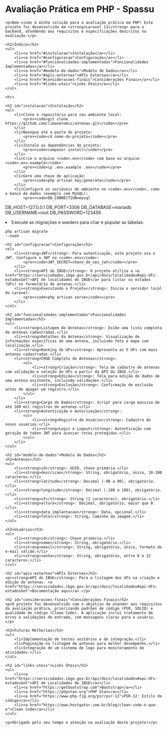 <!DOCTYPE html>
<html lang="pt-BR">
<head>
    <meta charset="UTF-8">
    <title>Avaliação Prática em PHP - Spassu</title>
</head>
<body>
    <h1>Avaliação Prática em PHP - Spassu</h1>

    <p>Bem-vindo à minha solução para a avaliação prática em PHP! Este projeto foi desenvolvido em <strong>Laravel 11</strong> para o backend, atendendo aos requisitos e especificações descritos na avaliação.</p>

    <h2>Índice</h2>
    <ul>
        <li><a href="#instalacao">Instalação</a></li>
        <li><a href="#configuracao">Configuração</a></li>
        <li><a href="#funcionalidades-implementadas">Funcionalidades Implementadas</a></li>
        <li><a href="#modelo-de-dados">Modelo de Dados</a></li>
        <li><a href="#apis-externas">APIs Externas</a></li>
        <li><a href="#consideracoes-finais">Considerações Finais</a></li>
        <li><a href="#links-uteis">Links Úteis</a></li>
    </ul>

    <hr>

    <h2 id="instalacao">Instalação</h2>
    <ol>
        <li>Clone o repositório para seu ambiente local:
            <pre><code>git clone https://github.com/limanetomcz/antenas.git</code></pre>
        </li>
        <li>Navegue até a pasta do projeto:
            <pre><code>cd nome-do-projeto</code></pre>
        </li>
        <li>Instale as dependências do projeto:
            <pre><code>composer install</code></pre>
        </li>
        <li>Crie o arquivo <code>.env</code> com base no arquivo <code>.env.example</code>:
            <pre><code>cp .env.example .env</code></pre>
        </li>
        <li>Gere uma chave de aplicação:
            <pre><code>php artisan key:generate</code></pre>
        </li>
        <li>Configure as variáveis de ambiente no <code>.env</code>, como o banco de dados (exemplo com MySQL):
            <pre><code>DB_CONNECTION=mysql
DB_HOST=127.0.0.1
DB_PORT=3306
DB_DATABASE=mariadb
DB_USERNAME=root
DB_PASSWORD=123456</code></pre>
        </li>
        <li>Execute as migrações e seeders para criar e popular as tabelas:
            <pre><code>php artisan migrate --seed</code></pre>
        </li>
    </ol>

    <h2 id="configuracao">Configuração</h2>
    <ol>
        <li><strong>JWT</strong>: Para autenticação, este projeto usa o JWT. Configure o JWT no <code>.env</code>:
            <pre><code>JWT_SECRET=chave_do_seu_jwt</code></pre>
        </li>
        <li><strong>API do IBGE</strong>: O projeto utiliza a <a href="https://servicodados.ibge.gov.br/api/docs/localidades#api-UFs-estadosGet">API de localidades do IBGE</a> para listar os estados (UFs) no formulário de antenas.</li>
        <li><strong>Executando o Projeto</strong>: Inicie o servidor local do Laravel:
            <pre><code>php artisan serve</code></pre>
        </li>
    </ol>

    <h2 id="funcionalidades-implementadas">Funcionalidades Implementadas</h2>
    <ul>
        <li><strong>Listagem de Antenas</strong>: Exibe uma lista completa de antenas cadastradas.</li>
        <li><strong>Detalhes da Antena</strong>: Visualização de informações específicas de uma antena, incluindo foto e mapa com localização.</li>
        <li><strong>Ranking de UFs</strong>: Apresenta as 5 UFs com mais antenas cadastradas.</li>
        <li><strong>CRUD Completo de Antenas</strong>:
            <ul>
                <li><strong>Criação</strong>: Tela de cadastro de antenas com validação e seleção de UFs a partir da API do IBGE.</li>
                <li><strong>Edição</strong>: Tela para edição de dados de uma antena existente, incluindo validações.</li>
                <li><strong>Exclusão</strong>: Confirmação de exclusão antes de apagar um registro.</li>
            </ul>
        </li>
        <li><strong>Carga de Dados</strong>: Script para carga massiva de até 100 mil registros de antenas.</li>
        <li><strong>Autenticação e Autorização</strong>:
            <ul>
                <li><strong>Registro de Usuário</strong>: Cadastro de novos usuários.</li>
                <li><strong>Login e Logout</strong>: Autenticação com geração de token JWT para acessar rotas protegidas.</li>
            </ul>
        </li>
    </ul>

    <h2 id="modelo-de-dados">Modelo de Dados</h2>
    <h3>Antenas</h3>
    <ul>
        <li><strong>id</strong>: UUID, chave primária.</li>
        <li><strong>descricao</strong>: String, obrigatório, único, 10-100 caracteres.</li>
        <li><strong>latitude</strong>: Decimal (-90 a 90), obrigatório.</li>
        <li><strong>longitude</strong>: Decimal (-180 a 180), obrigatório.</li>
        <li><strong>uf</strong>: String (2 caracteres), obrigatório.</li>
        <li><strong>altura</strong>: Decimal, obrigatório, maior que 0.</li>
        <li><strong>data_implantacao</strong>: Data, opcional.</li>
        <li><strong>foto</strong>: String, caminho da imagem.</li>
    </ul>

    <h3>Usuários</h3>
    <ul>
        <li><strong>id</strong>: Chave primária.</li>
        <li><strong>nome</strong>: String, obrigatório.</li>
        <li><strong>email</strong>: String, obrigatório, único, formato de e-mail válido.</li>
        <li><strong>senha</strong>: String, obrigatório, entre 8 e 32 caracteres.</li>
    </ul>

    <h2 id="apis-externas">APIs Externas</h2>
    <p><strong>API do IBGE</strong>: Para a listagem das UFs na criação e edição de antenas. <a href="https://servicodados.ibge.gov.br/api/docs/localidades#api-UFs-estadosGet">Documentação aqui</a>.</p>

    <h2 id="consideracoes-finais">Considerações Finais</h2>
    <p>O projeto foi desenvolvido com o objetivo de atender aos requisitos da avaliação prática, priorizando padrões de código (PSR, SOLID) e qualidade de código (Clean Code). A aplicação inclui tratamento de erros e validações de entrada, com mensagens claras para o usuário.</p>

    <h3>Futuras Melhorias</h3>
    <ul>
        <li>Implementação de testes unitários e de integração.</li>
        <li>Paginação na listagem de antenas para melhor desempenho.</li>
        <li>Integração de um sistema de logs para monitoramento de atividades.</li>
    </ul>

    <h2 id="links-uteis">Links Úteis</h2>
    <ul>
        <li><a href="https://servicodados.ibge.gov.br/api/docs/localidades#api-UFs-estadosGet">API de Localidades do IBGE</a></li>
        <li><a href="https://getbootstrap.com">Bootstrap</a></li>
        <li><a href="https://phpstan.org">PHP Stan</a></li>
        <li><a href="https://www.php-fig.org/psr/psr-12">PSR-12: Estilo de código</a></li>
        <li><a href="https://www.hostgator.com.br/blog/clean-code-o-que-e">Clean Code</a></li>
    </ul>

    <p>Obrigado pelo seu tempo e atenção na avaliação deste projeto!</p>
</body>
</html>
